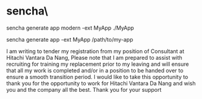 # sencha\
sencha generate app modern -ext MyApp ./MyApp

sencha generate app -ext MyApp /path/to/my-app

I am writing to tender my registration from my position of Consultant at Hitachi Vantara Da Nang, 
Please note that I am prepared to assist with recruiting for training my replacement prior to my leaving and will ensure that all my work is completed and/or in a position to be handed over to ensure a smooth transition period.
I would like to take this opportunity to thank you for the opportunity to work for Hitachi Vantara Da Nang and wish you and the company all the best.
Thank you for your support
